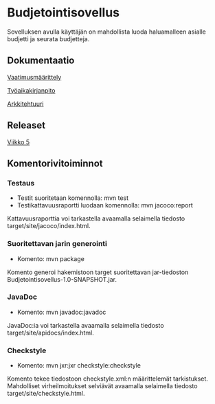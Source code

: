 # Budjetointisovellus
Sovelluksen avulla käyttäjän on mahdollista luoda haluamalleen asialle budjetti ja seurata budjetteja.

## Dokumentaatio
[Vaatimusmäärittely](https://github.com/parissak/ot-harjoitustyo/blob/master/dokumentaatio/vaatimusm%C3%A4%C3%A4rittely.md)

[Työaikakirjanpito](https://github.com/parissak/ot-harjoitustyo/blob/master/dokumentaatio/ty%C3%B6aikakirjanpito.md)

[Arkkitehtuuri](https://github.com/parissak/ot-harjoitustyo/blob/master/dokumentaatio/arkkitehtuuri.md)

## Releaset
[Viikko 5](https://github.com/parissak/ot-harjoitustyo/releases)

## Komentorivitoiminnot
### Testaus
* Testit suoritetaan komennolla: mvn test
* Testikattavuusraportti luodaan komennolla: mvn jacoco:report

Kattavuusraporttia voi tarkastella avaamalla selaimella tiedosto target/site/jacoco/index.html.

### Suoritettavan jarin generointi

* Komento: mvn package

Komento generoi hakemistoon target suoritettavan jar-tiedoston Budjetointisovellus-1.0-SNAPSHOT.jar.

### JavaDoc

* Komento: mvn javadoc:javadoc

JavaDoc:ia voi tarkastella avaamalla selaimella tiedosto target/site/apidocs/index.html.


### Checkstyle

* Komento: mvn jxr:jxr checkstyle:checkstyle

Komento tekee tiedostoon checkstyle.xml:n määrittelemät tarkistukset. Mahdolliset virheilmoitukset selviävät avaamalla selaimella tiedosto target/site/checkstyle.html.
